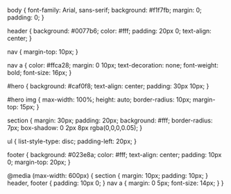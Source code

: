 body {
    font-family: Arial, sans-serif;
    background: #f1f7fb;
    margin: 0;
    padding: 0;
}

header {
    background: #0077b6;
    color: #fff;
    padding: 20px 0;
    text-align: center;
}

nav {
    margin-top: 10px;
}

nav a {
    color: #ffca28;
    margin: 0 10px;
    text-decoration: none;
    font-weight: bold;
    font-size: 16px;
}

#hero {
    background: #caf0f8;
    text-align: center;
    padding: 30px 10px;
}

#hero img {
    max-width: 100%;
    height: auto;
    border-radius: 10px;
    margin-top: 15px;
}

section {
    margin: 30px;
    padding: 20px;
    background: #fff;
    border-radius: 7px;
    box-shadow: 0 2px 8px rgba(0,0,0,0.05);
}

ul {
    list-style-type: disc;
    padding-left: 20px;
}

footer {
    background: #023e8a;
    color: #fff;
    text-align: center;
    padding: 10px 0;
    margin-top: 20px;
}

@media (max-width: 600px) {
    section { margin: 10px; padding: 10px; }
    header, footer { padding: 10px 0; }
    nav a { margin: 0 5px; font-size: 14px; }
}
